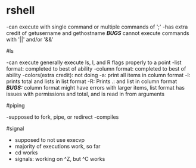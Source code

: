 # rshell

-can execute with single command or multiple commands of ';'
-has extra credit of getusername and gethostname
***BUGS*** cannot execute commands with '||' and/or '&&'


#ls

-can execute generally execute ls, l, and R flags properly to a point
-list format: completed to best of ability
-column format: completed to best of ability
-colors(extra credit): not doing
-a: print all items in column format
-l: prints total and lists in list format
-R: Prints .: and list in column format
***BUGS:*** column format might have errors with larger items, list format has issues with permissions and total, and is read in from arguments


#piping

-supposed to fork, pipe, or redirect
-compiles


#signal

- supposed to not use execvp
- majority of executions work, so far
- cd works
- signals: working on ^Z, but ^C works



